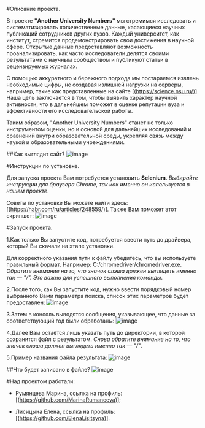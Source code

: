 #Описание проекта.

В проекте **"Another University Numbers"** мы стремимся исследовать и систематизировать количественные данные, касающиеся научных публикаций сотрудников других вузов. Каждый университет, как институт, стремится продемонстрировать свои достижения в научной сфере. Открытые данные предоставляют возможность проанализировать, как часто исследователи делятся своими результатами с научным сообществом и публикуют статьи в рецензируемых журналах.

С помощью аккуратного и бережного подхода мы постараемся извлечь необходимые цифры, не создавая излишней нагрузки на серверы, например, такие как представленные на сайте [(https://science.nsu.ru/)]. Наша цель заключается в том, чтобы выявить характер научной активности, что в дальнейшем поможет в оценке репутации вуза и эффективности его исследовательской работы. 

Таким образом, "Another University Numbers" станет не только инструментом оценки, но и основой для дальнейших исследований и сравнений внутри образовательной среды, укрепляя связь между наукой и образовательными учреждениями.

##Как выглядит сайт?
![image](https://github.com/user-attachments/assets/b24e4843-0e55-42ea-bbdb-b8c582fcfb59)

#Инструкции по установке.

Для запуска проекта Вам потребуется установить **Selenium**. *Выбирайте инструкции для браузера Chrome, так как именно он используется в нашем проекте*. 

Советы по установке Вы можете найти здесь: [(https://habr.com/ru/articles/248559/)]. Также Вам поможет этот скриншот: ![image](https://github.com/user-attachments/assets/4178846b-055a-4906-837c-45df2ce36392)

#Запуск проекта.

1.Как только Вы запустите код, потребуется ввести путь до драйвера, который Вы скачали на этапе установки.

  Для корректного указания пути к файлу убедитесь, что вы используете правильный формат. Например: C:/chromedriver/chromedriver.exe. *Обратите внимание на то, что значок слэша должен выглядеть именно так — "/". Это важно для успешного выполнения команды*. 

2.После того, как Вы запустите код, нужно ввести порядковый номер выбранного Вами параметра поиска, список этих параметров будет предоставлен: ![image](https://github.com/user-attachments/assets/68ec4723-463c-43c9-8abc-afdd055e317d)

3.Затем в консоль выводятся сообщения, указывающее, что данные за соответствующий год были обработаны: ![image](https://github.com/user-attachments/assets/870b5dc4-1a46-4a70-973b-513229d5244a)

4.Далее Вам остаётся лишь указать путь до директории, в которой сохранится файл с результатом. *Снова обратите внимание на то, что значок слэша должен выглядеть именно так — "/"*. 

5.Пример названия файла результата: ![image](https://github.com/user-attachments/assets/3fb87bab-b8d4-475d-b951-7872314ffe68) 

##Что будет записано в файле?
![image](https://github.com/user-attachments/assets/eac54f28-e751-4796-9c3c-79cd2be18eb4)


#Над проектом работали:

+ Румянцева Марина, ссылка на профиль: [(https://github.com/MarinaRumanceva)];

+ Лисицына Елена, ссылка на профиль: [(https://github.com/ElenaLisitsyna)].
